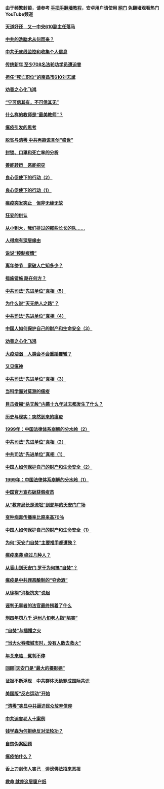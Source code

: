 #### 由于频繁封锁，请参考 [手把手翻墙教程](https://github.com/gfw-breaker/guides/wiki/)，安卓用户请使用 [网门](https://github.com/gfw-breaker/nogfw/blob/master/dl.md?t=03172300) 免翻墙观看热门YouTube频道 

#### [天道好还　又一中央610副主任落马](../pages/19/422155.md?t=03172300) 

#### [中共的洗脑术从何而来？](../pages/19/422154.md?t=03172300) 

#### [中共无底线监控和收集个人信息](../pages/19/422039.md?t=03172300) 

#### [传统新年 至少708名法轮功学员遭迫害](../pages/19/421946.md?t=03172300) 

#### [担任“死亡职位”的南昌市610刘志斌](../pages/19/421957.md?t=03172300) 

#### [劝善之心化飞鸿](../pages/19/421164.md?t=03172300) 

#### [“宁可信其有，不可信其无”](../pages/19/421691.md?t=03172300) 

#### [什么样的教师是“最美教师”？](../pages/19/421755.md?t=03172300) 

#### [瘟疫引发的思考](../pages/19/421594.md?t=03172300) 

#### [脱贫与清零 中共再靠谎言创“盛世”](../pages/19/421590.md?t=03172300) 

#### [封锁、口罩和死亡率的分析](../pages/19/421495.md?t=03172300) 

#### [善能转运　恶能招灾](../pages/19/421334.md?t=03172300) 

#### [良心促使下的行动（2）](../pages/19/421361.md?t=03172300) 

#### [良心促使下的行动（1）](../pages/19/421302.md?t=03172300) 

#### [瘟疫突发突止　但非无缘无故](../pages/19/421281.md?t=03172300) 

#### [狂妄的供认](../pages/19/421199.md?t=03172300) 

#### [从小到大，我们排过的那些长长的队……](../pages/19/421243.md?t=03172300) 

#### [人得病有深层缘由](../pages/19/420864.md?t=03172300) 

#### [说说“控制疫情”](../pages/19/420831.md?t=03172300) 

#### [离年傍节　家破人亡知多少？](../pages/19/420563.md?t=03172300) 

#### [措施错施  路在何方？](../pages/19/420076.md?t=03172300) 

#### [中共司法“先进单位”真相（5）](../pages/19/419453.md?t=03172300) 

#### [为什么说“天无绝人之路”？](../pages/19/419618.md?t=03172300) 

#### [中共司法“先进单位”真相（4）](../pages/19/419452.md?t=03172300) 

#### [中国人如何保护自己的财产和生命安全（3）](../pages/19/419405.md?t=03172300) 

#### [劝善之心化飞鸿](../pages/19/418758.md?t=03172300) 

#### [大疫汹汹　人类会不会重蹈覆辙？](../pages/19/419691.md?t=03172300) 

#### [又见瘟神](../pages/19/419225.md?t=03172300) 

#### [中共司法“先进单位”真相（3）](../pages/19/419451.md?t=03172300) 

#### [当科学面对莫测的瘟疫](../pages/19/419625.md?t=03172300) 

#### [目击者揭“杀无赦”内幕十九年过去都发生了什么？](../pages/19/419617.md?t=03172300) 

#### [历史与现实：突然到来的瘟疫](../pages/19/419619.md?t=03172300) 

#### [1999年：中国法律体系崩解的分水岭（2）](../pages/19/419455.md?t=03172300) 

#### [中共司法“先进单位”真相（2）](../pages/19/419450.md?t=03172300) 

#### [中共司法“先进单位”真相（1）](../pages/19/419449.md?t=03172300) 

#### [中国人如何保护自己的财产和生命安全（2）](../pages/19/419404.md?t=03172300) 

#### [1999年：中国法律体系崩解的分水岭（1）](../pages/19/419454.md?t=03172300) 

#### [中国官方宣布破获假疫苗](../pages/19/419504.md?t=03172300) 

#### [从“教育局长是流氓”到蛇年的天安门广场](../pages/19/419470.md?t=03172300) 

#### [变种病毒传播率比原来高70％](../pages/19/419456.md?t=03172300) 

#### [中国人如何保护自己的财产和生命安全（1）](../pages/19/419403.md?t=03172300) 

#### [为何“天安门自焚”主要推手都遭殃？](../pages/19/419348.md?t=03172300) 

#### [瘟疫来袭 绕过几种人？](../pages/19/419349.md?t=03172300) 

#### [从香山到天安门 罗干为何搞“自焚”？](../pages/19/419270.md?t=03172300) 

#### [瘟疫是中共罪恶酿制的“夺命酒”](../pages/19/419223.md?t=03172300) 

#### [从徐栩“消极抗灾”说起](../pages/19/419224.md?t=03172300) 

#### [诬判无辜者的法官最终捞着了什么](../pages/19/419268.md?t=03172300) 

#### [刑四年罚八千 泸州八旬老人指“陷害”](../pages/19/419232.md?t=03172300) 

#### [“自焚”与插播之火](../pages/19/419226.md?t=03172300) 

#### [“当大火吞噬城市时，没有人敢去救火”](../pages/19/419077.md?t=03172300) 

#### [年关来临　冤判不停](../pages/19/419093.md?t=03172300) 

#### [回顾|天安门是“最大的摄影棚”](../pages/19/380866.md?t=03172300) 

#### [证据不断浮现　中共群体灭绝罪成国际共识](../pages/19/419031.md?t=03172300) 

#### [美国版“反右运动”开始](../pages/19/419030.md?t=03172300) 

#### [“清零”突显中共逼迫民众放弃信仰](../pages/19/418995.md?t=03172300) 

#### [中共迫害老人十案例](../pages/19/418831.md?t=03172300) 

#### [钱学森为何拒绝反对法轮功？](../pages/19/418905.md?t=03172300) 

#### [自焚伪案回顾](../pages/19/418799.md?t=03172300) 

#### [瘟疫怕什么？](../pages/19/418800.md?t=03172300) 

#### [舌上刀剑伤人害己　诽谤佛法招来恶报](../pages/19/418731.md?t=03172300) 

#### [救命 就差这层窗户纸](../pages/19/418706.md?t=03172300) 

